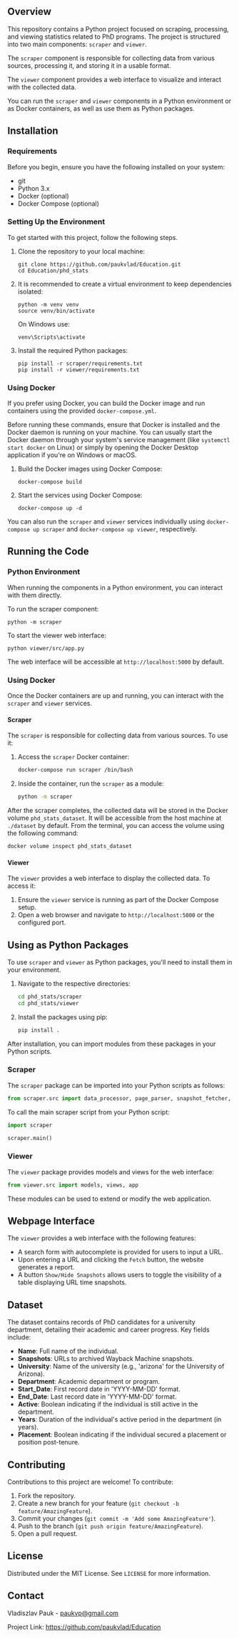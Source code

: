 ## Overview

This repository contains a Python project focused on scraping, processing, and viewing statistics related to PhD programs. The project is structured into two main components: `scraper` and `viewer`.

The `scraper` component is responsible for collecting data from various sources, processing it, and storing it in a usable format.

The `viewer` component provides a web interface to visualize and interact with the collected data.

You can run the `scraper` and `viewer` components in a Python environment or 
as Docker containers, as well as use them as Python packages.

## Installation

### Requirements

Before you begin, ensure you have the following installed on your system:

- git
- Python 3.x
- Docker (optional)
- Docker Compose (optional)

### Setting Up the Environment

To get started with this project, follow the following steps.

1. Clone the repository to your local machine:
   ```
   git clone https://github.com/paukvlad/Education.git
   cd Education/phd_stats
   ```

2. It is recommended to create a virtual environment to keep dependencies isolated:
   ```
   python -m venv venv
   source venv/bin/activate 
   ```
   On Windows use:

   ```
   venv\Scripts\activate
   ```

3. Install the required Python packages:
   
      ```
      pip install -r scraper/requirements.txt
      pip install -r viewer/requirements.txt
      ```

### Using Docker

If you prefer using Docker, you can build the Docker image and run containers using the provided `docker-compose.yml`.

Before running these commands, ensure that Docker is installed and the Docker daemon is running on your machine. You can usually start the Docker daemon through your system's service management (like `systemctl start docker` on Linux) or simply by opening the Docker Desktop application if you're on Windows or macOS.

1. Build the Docker images using Docker Compose:
   ```
   docker-compose build
   ```

2. Start the services using Docker Compose:
   ```
   docker-compose up -d
   ```
   
You can also run the `scraper` and `viewer` services individually using `docker-compose up scraper` and `docker-compose up viewer`, respectively.

## Running the Code

### Python Environment

When running the components in a Python environment, you can interact with them directly.

To run the scraper component:

```
python -m scraper
```

To start the viewer web interface:

```
python viewer/src/app.py
```

The web interface will be accessible at `http://localhost:5000` by default.


### Using Docker

Once the Docker containers are up and running, you can interact with the `scraper` and `viewer` services.

#### Scraper

The `scraper` is responsible for collecting data from various sources. To use it:

1. Access the `scraper` Docker container:
    ```bash
    docker-compose run scraper /bin/bash
    ```

2. Inside the container, run the `scraper` as a module:
    ```bash
    python -m scraper
    ```
   
After the scraper completes, the collected data will be stored in the Docker 
volume `phd_stats_dataset`.
It will be accessible from the host machine at `./dataset` by default.
From the terminal, you can access the volume using the following command:

```bash
docker volume inspect phd_stats_dataset
```

#### Viewer

The `viewer` provides a web interface to display the collected data. To access it:

1. Ensure the `viewer` service is running as part of the Docker Compose setup.
2. Open a web browser and navigate to `http://localhost:5000` or the 
   configured port.

## Using as Python Packages

To use `scraper` and `viewer` as Python packages, you'll need to install them in your environment.

1. Navigate to the respective directories:
    ```bash
    cd phd_stats/scraper
    cd phd_stats/viewer
    ```

2. Install the packages using pip:
    ```bash
    pip install .
    ```

After installation, you can import modules from these packages in your Python scripts.

### Scraper

The `scraper` package can be imported into your Python scripts as follows:

```python
from scraper.src import data_processor, page_parser, snapshot_fetcher, update_placement, utils
```

To call the main scraper script from your Python script:

```python
import scraper

scraper.main()
```

### Viewer

The `viewer` package provides models and views for the web interface:

```python
from viewer.src import models, views, app
```

These modules can be used to extend or modify the web application.

## Webpage Interface

The `viewer` provides a web interface with the following features:

- A search form with autocomplete is provided for users to input a URL.
- Upon entering a URL and clicking the `Fetch` button, the website generates 
  a report.
- A button `Show/Hide Snapshots` allows users to toggle the visibility of 
  a table displaying URL time snapshots.

## Dataset

The dataset contains records of PhD candidates for a university department, 
detailing their academic and career progress. Key fields include:

- **Name**: Full name of the individual.
- **Snapshots**: URLs to archived Wayback Machine snapshots.
- **University**: Name of the university (e.g., 'arizona' for the University of Arizona).
- **Department**: Academic department or program.
- **Start_Date**: First record date in 'YYYY-MM-DD' format.
- **End_Date**: Last record date in 'YYYY-MM-DD' format.
- **Active**: Boolean indicating if the individual is still active in the department.
- **Years**: Duration of the individual's active period in the department (in years).
- **Placement**: Boolean indicating if the individual secured a placement or position post-tenure.

## Contributing

Contributions to this project are welcome! To contribute:

1. Fork the repository.
2. Create a new branch for your feature (`git checkout -b feature/AmazingFeature`).
3. Commit your changes (`git commit -m 'Add some AmazingFeature'`).
4. Push to the branch (`git push origin feature/AmazingFeature`).
5. Open a pull request.

## License

Distributed under the MIT License. See `LICENSE` for more information.

## Contact

Vladiszlav Pauk - paukvp@gmail.com

Project Link: https://github.com/paukvlad/Education
